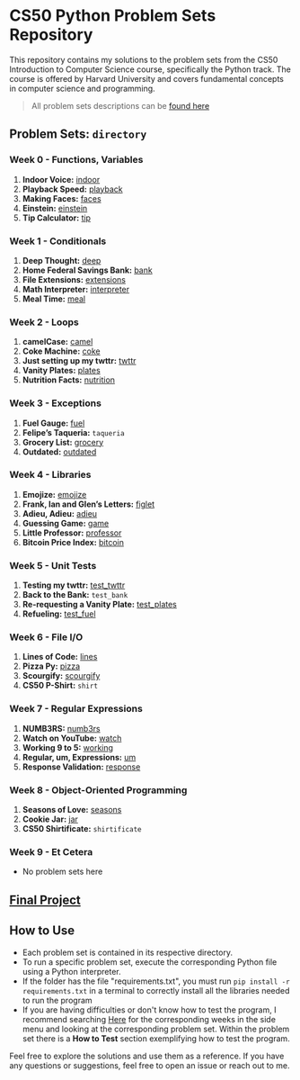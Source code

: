 # CS50 Python Problem Sets Repository

This repository contains my solutions to the problem sets from the CS50 Introduction to Computer Science course, specifically the Python track. The course is offered by Harvard University and covers fundamental concepts in computer science and programming.

> All problem sets descriptions can be [found here](https://cs50.harvard.edu/python/2022/)

## Problem Sets: `directory`

### Week 0 - Functions, Variables
1. **Indoor Voice:** [indoor](https://github.com/Luxxer1/cs-50-python-problem-sets/tree/main/week0-functions-variables/1-indoor)
2. **Playback Speed:** [playback](https://github.com/Luxxer1/cs-50-python-problem-sets/tree/main/week0-functions-variables/2-playback)
3. **Making Faces:** [faces](https://github.com/Luxxer1/cs-50-python-problem-sets/tree/main/week0-functions-variables/3-faces)
4. **Einstein:** [einstein](https://github.com/Luxxer1/cs-50-python-problem-sets/tree/main/week0-functions-variables/4-einstein)
5. **Tip Calculator:** [tip](https://github.com/Luxxer1/cs-50-python-problem-sets/tree/main/week0-functions-variables/5-tip)

### Week 1 - Conditionals
1. **Deep Thought:** [deep](https://github.com/Luxxer1/cs-50-python-problem-sets/tree/main/week1-conditionals/1-deep)
2. **Home Federal Savings Bank:** [bank](https://github.com/Luxxer1/cs-50-python-problem-sets/tree/main/week1-conditionals/2-bank)
3. **File Extensions:** [extensions](https://github.com/Luxxer1/cs-50-python-problem-sets/tree/main/week1-conditionals/3-extensions)
4. **Math Interpreter:** [interpreter](https://github.com/Luxxer1/cs-50-python-problem-sets/tree/main/week1-conditionals/4-interpreter)
5. **Meal Time:** [meal](https://github.com/Luxxer1/cs-50-python-problem-sets/tree/main/week1-conditionals/5-meal)

### Week 2 - Loops
1. **camelCase:** [camel](https://github.com/Luxxer1/cs-50-python-problem-sets/tree/main/week2-loops/1-camel)
2. **Coke Machine:** [coke](https://github.com/Luxxer1/cs-50-python-problem-sets/tree/main/week2-loops/2-coke)
3. **Just setting up my twttr:** [twttr](https://github.com/Luxxer1/cs-50-python-problem-sets/tree/main/week2-loops/3-twttr)
4. **Vanity Plates:** [plates](https://github.com/Luxxer1/cs-50-python-problem-sets/tree/main/week2-loops/4-plates)
5. **Nutrition Facts:** [nutrition](https://github.com/Luxxer1/cs-50-python-problem-sets/tree/main/week2-loops/5-nutrition)

### Week 3 - Exceptions
1. **Fuel Gauge:** [fuel](https://github.com/Luxxer1/cs-50-python-problem-sets/tree/main/week3-exceptions/1-fuel)
2. **Felipe’s Taqueria:** `taqueria`
3. **Grocery List:** [grocery](https://github.com/Luxxer1/cs-50-python-problem-sets/tree/main/week3-exceptions/3-grocery)
4. **Outdated:** [outdated](https://github.com/Luxxer1/cs-50-python-problem-sets/tree/main/week3-exceptions/4-outdated)

### Week 4 - Libraries
1. **Emojize:** [emojize](https://github.com/Luxxer1/cs-50-python-problem-sets/tree/main/week4-libraries/1-emojize)
2. **Frank, Ian and Glen’s Letters:** [figlet](https://github.com/Luxxer1/cs-50-python-problem-sets/tree/main/week4-libraries/2-figlet)
3. **Adieu, Adieu:** [adieu](https://github.com/Luxxer1/cs-50-python-problem-sets/tree/main/week4-libraries/3-adieu)
4. **Guessing Game:** [game](https://github.com/Luxxer1/cs-50-python-problem-sets/tree/main/week4-libraries/4-game)
5. **Little Professor:** [professor](https://github.com/Luxxer1/cs-50-python-problem-sets/tree/main/week4-libraries/5-professor)  
6. **Bitcoin Price Index:** [bitcoin](https://github.com/Luxxer1/cs-50-python-problem-sets/tree/main/week4-libraries/6-bitcoin)
  
### Week 5 - Unit Tests
1. **Testing my twttr:** [test_twttr](https://github.com/Luxxer1/cs-50-python-problem-sets/tree/main/week5-unit-tests/1-test_twttr)
1. **Back to the Bank:** `test_bank`
1. **Re-requesting a Vanity Plate:** [test_plates](https://github.com/Luxxer1/cs-50-python-problem-sets/tree/main/week5-unit-tests/3-test_plates) 
1. **Refueling:** [test_fuel](https://github.com/Luxxer1/cs-50-python-problem-sets/tree/main/week5-unit-tests/4-test_fuel)

### Week 6 - File I/O
1. **Lines of Code:** [lines](https://github.com/Luxxer1/cs-50-python-problem-sets/tree/main/week6-file-io/1-lines)
2. **Pizza Py:** [pizza](https://github.com/Luxxer1/cs-50-python-problem-sets/tree/main/week6-file-io/2-pizza)
3. **Scourgify:** [scourgify](https://github.com/Luxxer1/cs-50-python-problem-sets/tree/main/week6-file-io/3-scourgify)
4. **CS50 P-Shirt:** `shirt`

### Week 7 - Regular Expressions
1. **NUMB3RS:** [numb3rs](https://github.com/Luxxer1/cs-50-python-problem-sets/tree/main/week7-regular-expressions/1-numb3rs)
2. **Watch on YouTube:** [watch](https://github.com/Luxxer1/cs-50-python-problem-sets/tree/main/week7-regular-expressions/2-watch)
3. **Working 9 to 5:** [working](https://github.com/Luxxer1/cs-50-python-problem-sets/tree/main/week7-regular-expressions/3-working)
4. **Regular, um, Expressions:** [um](https://github.com/Luxxer1/cs-50-python-problem-sets/tree/main/week7-regular-expressions/4-um)
5. **Response Validation:** [response](https://github.com/Luxxer1/cs-50-python-problem-sets/tree/main/week7-regular-expressions/5-response)

### Week 8 - Object-Oriented Programming
1. **Seasons of Love:** [seasons](https://github.com/Luxxer1/cs-50-python-problem-sets/tree/main/week8-object-oriented-programming/1-seasons)
2. **Cookie Jar:** [jar](https://github.com/Luxxer1/cs-50-python-problem-sets/tree/main/week8-object-oriented-programming/2-jar)
3. **CS50 Shirtificate:** `shirtificate`

### Week 9 - Et Cetera
- No problem sets here
   
## [Final Project](https://github.com/Luxxer1/cs-50-python-final-project-database-4-sale)


## How to Use
- Each problem set is contained in its respective directory.
- To run a specific problem set, execute the corresponding Python file using a Python interpreter.
- If the folder has the file "requirements.txt", you must run `pip install -r requirements.txt` in a terminal to correctly install all the libraries needed to run the program
- If you are having difficulties or don't know how to test the program, I recommend searching [Here](https://cs50.harvard.edu/python/2022/) for the corresponding weeks in the side menu and looking at the corresponding problem set. Within the problem set there is a **How to Test** section exemplifying how to test the program.

Feel free to explore the solutions and use them as a reference. If you have any questions or suggestions, feel free to open an issue or reach out to me.